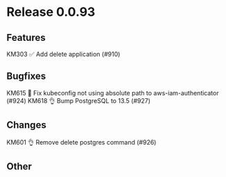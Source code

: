 # Release 0.0.93

## Features

KM303 ✅ Add delete application (#910)

## Bugfixes

KM615 🐛 Fix kubeconfig not using absolute path to aws-iam-authenticator (#924)
KM618 👌 Bump PostgreSQL to 13.5 (#927)

## Changes
KM601 👌 Remove delete postgres command (#926)

## Other

